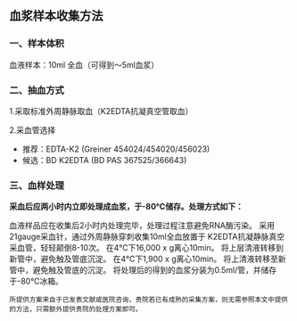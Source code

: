 ## 血浆样本收集方法
### 一、样本体积
血液样本：10ml 全血（可得到～5ml血浆）

### 二、抽血方式
1.采取标准外周静脉取血（K2EDTA抗凝真空管取血）

2.采血管选择

* 推荐：EDTA-K2 (Greiner 454024/454020/456023)
* 候选：BD K2EDTA (BD PAS 367525/366643)
### 三、血样处理
__采血后应两小时内立即处理成血浆，于-80℃储存。处理方式如下：__

血液样品应在收集后2小时内处理完毕，处理过程注意避免RNA酶污染。
采用21gauge采血针，通过外周静脉穿刺收集10ml全血放置于 K2EDTA抗凝静脉真空采血管，轻轻颠倒8-10次。
在4℃下16,000 x g离心10min。
将上层清液转移到新管中，避免触及管底沉淀。
在4℃下1,900 x g离心10min。
将上清液转移至新管中，避免触及管底的沉淀。
将处理后的得到的血浆分装为0.5ml/管，并储存于-80℃冰箱。

`所提供方案来自于已发表文献或医院咨询，贵院若已有成熟的采集方案，则无需参照本文中提供的方法，只需额外提供贵院的处理方案即可。`
